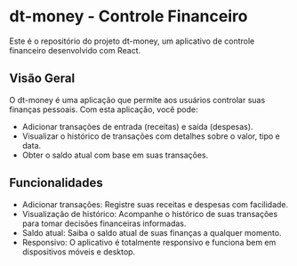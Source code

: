 # dt-money - Controle Financeiro

Este é o repositório do projeto dt-money, um aplicativo de controle financeiro desenvolvido com React.

## Visão Geral

O dt-money é uma aplicação que permite aos usuários controlar suas finanças pessoais. Com esta aplicação, você pode:

- Adicionar transações de entrada (receitas) e saída (despesas).
- Visualizar o histórico de transações com detalhes sobre o valor, tipo e data.
- Obter o saldo atual com base em suas transações.

## Funcionalidades

- Adicionar transações: Registre suas receitas e despesas com facilidade.
- Visualização de histórico: Acompanhe o histórico de suas transações para tomar decisões financeiras informadas.
- Saldo atual: Saiba o saldo atual de suas finanças a qualquer momento.
- Responsivo: O aplicativo é totalmente responsivo e funciona bem em dispositivos móveis e desktop.


